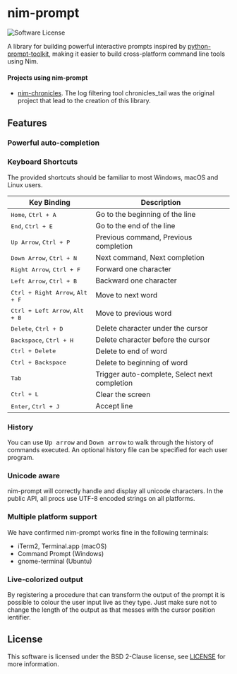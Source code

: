 # nim-prompt

![Software License](https://img.shields.io/badge/license-BSD-brightgreen.svg?style=flat-square)

A library for building powerful interactive prompts inspired by [python-prompt-toolkit](https://github.com/jonathanslenders/python-prompt-toolkit), making it easier to build cross-platform command line tools using Nim.

#### Projects using nim-prompt

* [nim-chronicles](https://github.com/status-im/nim-chronicles/). The log filtering tool chronicles_tail was the original
project that lead to the creation of this library.

## Features

### Powerful auto-completion

### Keyboard Shortcuts

The provided shortcuts should be familiar to most Windows, macOS and Linux users.

Key Binding                                           | Description
------------------------------------------------------|------------------------------------------------
<kbd>Home</kbd>, <kbd>Ctrl + A</kbd>                  | Go to the beginning of the line
<kbd>End</kbd>,  <kbd>Ctrl + E</kbd>                  | Go to the end of the line
<kbd>Up Arrow</kbd>, <kbd>Ctrl + P</kbd>              | Previous command, Previous completion
<kbd>Down Arrow</kbd>, <kbd>Ctrl + N</kbd>            | Next command, Next completion
<kbd>Right Arrow</kbd>, <kbd>Ctrl + F</kbd>           | Forward one character
<kbd>Left Arrow</kbd>, <kbd>Ctrl + B</kbd>            | Backward one character
<kbd>Ctrl + Right Arrow</kbd>, <kbd> Alt + F</kbd>    | Move to next word
<kbd>Ctrl + Left Arrow</kbd>, <kbd> Alt + B</kbd>     | Move to previous word
<kbd>Delete</kbd>, <kbd>Ctrl + D</kbd>                | Delete character under the cursor
<kbd>Backspace</kbd>, <kbd>Ctrl + H</kbd>             | Delete character before the cursor
<kbd>Ctrl + Delete</kbd>                              | Delete to end of word
<kbd>Ctrl + Backspace</kbd>                           | Delete to beginning of word
<kbd>Tab</kbd>                                        | Trigger auto-complete, Select next completion
<kbd>Ctrl + L</kbd>                                   | Clear the screen
<kbd>Enter</kbd>, <kbd>Ctrl + J</kbd>                 | Accept line

### History

You can use <kbd>Up arrow</kbd> and <kbd>Down arrow</kbd> to walk through the history of commands executed.
An optional history file can be specified for each user program.

### Unicode aware

nim-prompt will correctly handle and display all unicode characters. In the public API, all procs use UTF-8 encoded
strings on all platforms.

### Multiple platform support

We have confirmed nim-prompt works fine in the following terminals:

* iTerm2, Terminal.app (macOS)
* Command Prompt (Windows)
* gnome-terminal (Ubuntu)

### Live-colorized output

By registering a procedure that can transform the output of the prompt it is possible to colour the user input live as
they type. Just make sure not to change the length of the output as that messes with the cursor position ientifier.

## License

This software is licensed under the BSD 2-Clause license, see [LICENSE](./LICENSE) for more information.
